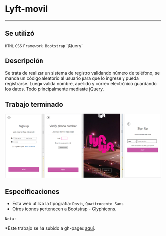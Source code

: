 # Lyft-movil

***
## Se utilizó

`HTML`   `CSS` `Framework Bootstrap` 'jQuery'


## Descripción

Se trata de realizar un sistema de registro validando número de teléfono,
se manda un código aleatorio al usuario para que lo ingrese y pueda registrarse.
Luego valida nombre, apellido y correo electrónico guardando los datos. Todo
principalmente mediante jQuery.

## Trabajo terminado

![mobile-versión](assets/docs/lyft.png)


## Especificaciones

* Esta web utilizó la tipografía: `Dosis`, `Quattrocento Sans`.
* Otros íconos pertenecen a Bootstrap - Glyphicons.

`Nota:`

*Este trabajo se ha subido a gh-pages [aquí](https://yaniraab.github.io/lyft-movil/).
